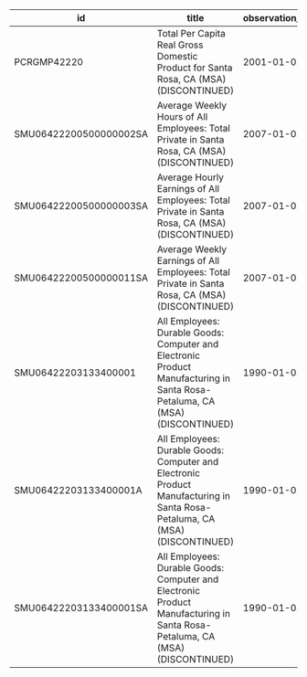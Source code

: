 | id                     | title                                                                                                                       | observation_start   | observation_end   |
|------------------------|-----------------------------------------------------------------------------------------------------------------------------|---------------------|-------------------|
| PCRGMP42220            | Total Per Capita Real Gross Domestic Product for Santa Rosa, CA (MSA) (DISCONTINUED)                                        | 2001-01-01          | 2017-01-01        |
| SMU06422200500000002SA | Average Weekly Hours of All Employees: Total Private in Santa Rosa, CA (MSA) (DISCONTINUED)                                 | 2007-01-01          | 2022-03-01        |
| SMU06422200500000003SA | Average Hourly Earnings of All Employees: Total Private in Santa Rosa, CA (MSA) (DISCONTINUED)                              | 2007-01-01          | 2022-03-01        |
| SMU06422200500000011SA | Average Weekly Earnings of All Employees: Total Private in Santa Rosa, CA (MSA) (DISCONTINUED)                              | 2007-01-01          | 2022-03-01        |
| SMU06422203133400001   | All Employees: Durable Goods: Computer and Electronic Product Manufacturing in Santa Rosa-Petaluma, CA (MSA) (DISCONTINUED) | 1990-01-01          | 2014-12-01        |
| SMU06422203133400001A  | All Employees: Durable Goods: Computer and Electronic Product Manufacturing in Santa Rosa-Petaluma, CA (MSA) (DISCONTINUED) | 1990-01-01          | 2013-01-01        |
| SMU06422203133400001SA | All Employees: Durable Goods: Computer and Electronic Product Manufacturing in Santa Rosa-Petaluma, CA (MSA) (DISCONTINUED) | 1990-01-01          | 2014-12-01        |